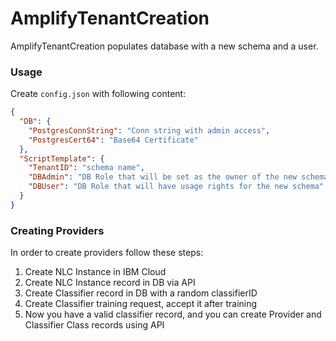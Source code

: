 # AmplifyTenantCreation
AmplifyTenantCreation populates database with a new schema and a user.
### Usage
Create `config.json` with following content:
```json
{
  "DB": {
    "PostgresConnString": "Conn string with admin access",
    "PostgresCert64": "Base64 Certificate"
  },
  "ScriptTemplate": {
    "TenantID": "schema name",
    "DBAdmin": "DB Role that will be set as the owner of the new schema",
    "DBUser": "DB Role that will have usage rights for the new schema"
  }
}
```
### Creating Providers
In order to create providers follow these steps:
1. Create NLC Instance in IBM Cloud
2. Create NLC Instance record in DB via API
3. Create Classifier record in DB with a random classifierID
4. Create Classifier training request, accept it after training
5. Now you have a valid classifier record, and you can create Provider and Classifier Class records using API
